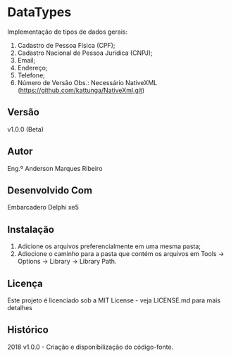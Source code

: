 # DataTypes

Implementação de tipos de dados gerais:
1. Cadastro de Pessoa Física (CPF);
2. Cadastro Nacional de Pessoa Jurídica (CNPJ);
3. Email;
4. Endereço;
5. Telefone;
6. Número de Versão Obs.: Necessário NativeXML (https://github.com/kattunga/NativeXml.git)

## Versão

v1.0.0 (Beta)

## Autor

Eng.º Anderson Marques Ribeiro

## Desenvolvido Com

Embarcadero Delphi xe5

## Instalação

1. Adicione os arquivos preferencialmente em uma mesma pasta;
2. Adiocione o caminho para a pasta que contém os arquivos em Tools -> Options -> Library -> Library Path.

## Licença

Este projeto é licenciado sob a MIT License - veja LICENSE.md para mais detalhes

## Histórico

2018
v1.0.0 - Criação e disponibilização do código-fonte.

